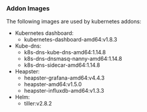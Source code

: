 ### Addon Images

The following images are used by kubernetes addons:
- Kubernetes dashboard:
    - kubernetes-dashboard-amd64:v1.8.3
- Kube-dns:
    - k8s-dns-kube-dns-amd64:1.14.8
    - k8s-dns-dnsmasq-nanny-amd64:1.14.8
    - k8s-dns-sidecar-amd64:1.14.8
- Heapster:
    - heapster-grafana-amd64:v4.4.3
    - heapster-amd64:v1.5.0
    - heapster-influxdb-amd64:v1.3.3
- Helm:
    - tiller:v2.8.2
